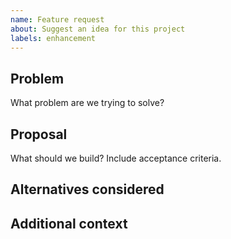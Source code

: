 ```yaml
---
name: Feature request
about: Suggest an idea for this project
labels: enhancement
---
```


## Problem
What problem are we trying to solve?

## Proposal
What should we build? Include acceptance criteria.

## Alternatives considered

## Additional context
